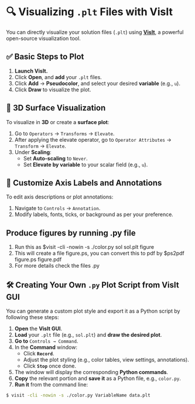 # 🔍 Visualizing `.plt` Files with VisIt

You can directly visualize your solution files (`.plt`) using **[VisIt](https://visitusers.org/index.php?title=Downloading_and_Installing_VisIt)**, a powerful open-source visualization tool.

## ✅ Basic Steps to Plot

1. **Launch VisIt.**
2. Click **Open**, and **add** your `.plt` files.
3. Click **Add** → **Pseudocolor**, and select your desired **variable** (e.g., `u`).
4. Click **Draw** to visualize the plot.

## 🌄 3D Surface Visualization

To visualize in **3D** or create a **surface plot**:

1. Go to `Operators` → `Transforms` → `Elevate`.
2. After applying the elevate operator, go to `Operator Attributes` → `Transform` → `Elevate`.
3. Under **Scaling**:
   - Set **Auto-scaling** to `Never`.
   - Set **Elevate by variable** to your scalar field (e.g., `u`).

## 🧭 Customize Axis Labels and Annotations

To edit axis descriptions or plot annotations:

1. Navigate to `Controls` → `Annotation`.
2. Modify labels, fonts, ticks, or background as per your preference.

## Produce figures by running .py file
1. Run this as $visit -cli -nowin -s ./color.py sol sol.plt figure
2. This will create a file figure.ps, you can convert this to pdf by $ps2pdf figure.ps figure.pdf
3. For more details check the files .py

## 🛠️ Creating Your Own `.py` Plot Script from VisIt GUI

You can generate a custom plot style and export it as a Python script by following these steps:

1. **Open** the **VisIt GUI**.
2. **Load** your `.plt` file (e.g., `sol.plt`) and **draw the desired plot**.
3. **Go to** `Controls → Command`.
4. In the **Command** window:
   - Click **`Record`**.
   - Adjust the plot styling (e.g., color tables, view settings, annotations).
   - Click **`Stop`** once done.
5. The window will display the corresponding **Python commands**.
6. **Copy** the relevant portion and **save it** as a Python file, e.g., `color.py`.
7. **Run it** from the command line:

```bash
$ visit -cli -nowin -s ./color.py VariableName data.plt

